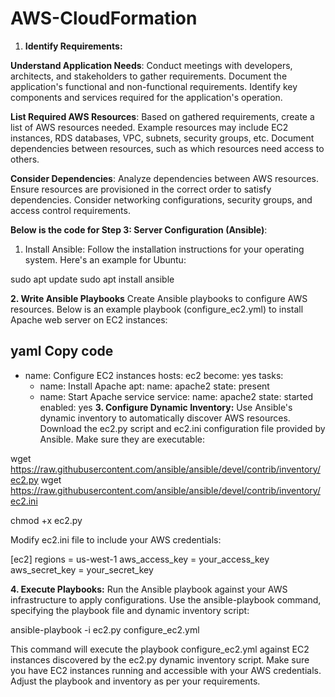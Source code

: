 # AWS-CloudFormation

1. **Identify Requirements:**
   
**Understand Application Needs**:
Conduct meetings with developers, architects, and stakeholders to gather requirements.
Document the application's functional and non-functional requirements.
Identify key components and services required for the application's operation.

**List Required AWS Resources**:
Based on gathered requirements, create a list of AWS resources needed.
Example resources may include EC2 instances, RDS databases, VPC, subnets, security groups, etc.
Document dependencies between resources, such as which resources need access to others.

**Consider Dependencies**:
Analyze dependencies between AWS resources.
Ensure resources are provisioned in the correct order to satisfy dependencies.
Consider networking configurations, security groups, and access control requirements.



**Below is the code for Step 3: Server Configuration (Ansible)**:

1. Install Ansible:
Follow the installation instructions for your operating system. Here's an example for Ubuntu:


sudo apt update
sudo apt install ansible

**2. Write Ansible Playbooks**
Create Ansible playbooks to configure AWS resources. Below is an example playbook (configure_ec2.yml) to install Apache web server on EC2 instances:

yaml
Copy code
---
- name: Configure EC2 instances
  hosts: ec2
  become: yes
  tasks:
    - name: Install Apache
      apt:
        name: apache2
        state: present
    - name: Start Apache service
      service:
        name: apache2
        state: started
        enabled: yes
**3. Configure Dynamic Inventory:**
Use Ansible's dynamic inventory to automatically discover AWS resources. Download the ec2.py script and ec2.ini configuration file provided by Ansible. Make sure they are executable:


wget https://raw.githubusercontent.com/ansible/ansible/devel/contrib/inventory/ec2.py
wget https://raw.githubusercontent.com/ansible/ansible/devel/contrib/inventory/ec2.ini

chmod +x ec2.py

Modify ec2.ini file to include your AWS credentials:


[ec2]
regions = us-west-1
aws_access_key = your_access_key
aws_secret_key = your_secret_key

**4. Execute Playbooks:**
Run the Ansible playbook against your AWS infrastructure to apply configurations. Use the ansible-playbook command, specifying the playbook file and dynamic inventory script:


ansible-playbook -i ec2.py configure_ec2.yml

This command will execute the playbook configure_ec2.yml against EC2 instances discovered by the ec2.py dynamic inventory script. Make sure you have EC2 instances running and accessible with your AWS credentials. Adjust the playbook and inventory as per your requirements.





